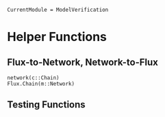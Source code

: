 ```@meta
CurrentModule = ModelVerification
```

# Helper Functions

## Flux-to-Network, Network-to-Flux
```@docs
network(c::Chain)
Flux.Chain(m::Network)
```

## Testing Functions